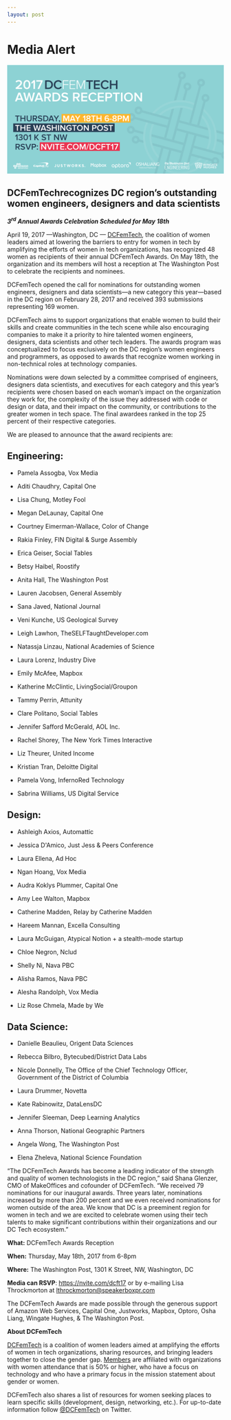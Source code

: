 ```yaml
---
layout: post
---
```

<h1><span class="main-headline">Media Alert</span></h1>

![](/assets/awards-2017/dcft-twitter-rsvp.png)

## DCFemTechrecognizes DC region’s outstanding women engineers, designers and data scientists

***3<sup>rd</sup> Annual Awards Celebration Scheduled for May 18th***

April 19, 2017 —Washington, DC — [DCFemTech](http://dcfemtech.github.io/), the coalition of women leaders aimed at lowering the barriers to entry for women in tech by
amplifying the efforts of women in tech organizations, has recognized 48 women as recipients of their annual DCFemTech Awards. On May 18th, the organization and its members will host a reception at The Washington Post to celebrate the recipients and nominees.

DCFemTech opened the call for nominations for outstanding women engineers, designers and data scientists—a new category this year—based in the DC region on February 28, 2017 and received 393 submissions representing 169 women.

DCFemTech aims to support organizations that enable women to build their skills and create communities in the tech scene while also encouraging companies to make it a priority to hire talented women engineers, designers, data scientists and other tech leaders. The awards program was conceptualized to focus exclusively on the DC region’s women engineers and programmers, as opposed to awards that recognize women working in non-technical roles at technology companies.

Nominations were down selected by a committee comprised of engineers, designers data scientists, and executives for each category and this year’s recipients were chosen based on each woman’s impact on the organization they work for, the complexity of the issue they addressed with code or design or data, and their impact on the community, or contributions to the greater women in tech space. The final awardees ranked in the top 25 percent of their respective categories.

We are pleased to announce that the award recipients are:

## Engineering:

- Pamela Assogba, Vox Media

- Aditi Chaudhry, Capital One

- Lisa Chung, Motley Fool

- Megan DeLaunay, Capital One

- Courtney Eimerman-Wallace, Color of Change

- Rakia Finley, FIN Digital & Surge Assembly

- Erica Geiser, Social Tables

- Betsy Haibel, Roostify

- Anita Hall, The Washington Post

- Lauren Jacobsen, General Assembly

- Sana Javed, National Journal

- Veni Kunche, US Geological Survey

- Leigh Lawhon, TheSELFTaughtDeveloper.com

- Natassja Linzau, National Academies of Science

- Laura Lorenz, Industry Dive

- Emily McAfee, Mapbox

- Katherine McClintic, LivingSocial/Groupon

- Tammy Perrin, Attunity

- Clare Politano, Social Tables

- Jennifer Safford McGerald, AOL Inc.

- Rachel Shorey, The New York Times Interactive

- Liz Theurer, United Income

- Kristian Tran, Deloitte Digital

- Pamela Vong, InfernoRed Technology

- Sabrina Williams, US Digital Service

## Design:

- Ashleigh Axios, Automattic

- Jessica D'Amico, Just Jess & Peers Conference

- Laura Ellena, Ad Hoc

- Ngan Hoang, Vox Media

- Audra Koklys Plummer, Capital One

- Amy Lee Walton, Mapbox

- Catherine Madden, Relay by Catherine Madden

- Hareem Mannan, Excella Consulting

- Laura McGuigan, Atypical Notion + a stealth-mode startup

- Chloe Negron, Nclud

- Shelly Ni, Nava PBC

- Alisha Ramos, Nava PBC

- Alesha Randolph, Vox Media

- Liz Rose Chmela, Made by We

## Data Science:

- Danielle Beaulieu, Origent Data Sciences

- Rebecca Bilbro, Bytecubed/District Data Labs

- Nicole Donnelly, The Office of the Chief Technology Officer, Government of the District of Columbia

- Laura Drummer, Novetta

- Kate Rabinowitz, DataLensDC

- Jennifer Sleeman, Deep Learning Analytics

- Anna Thorson, National Geographic Partners

- Angela Wong, The Washington Post

- Elena Zheleva, National Science Foundation

“The DCFemTech Awards has become a leading indicator of the strength and quality of women technologists in the DC region,” said Shana Glenzer, CMO of MakeOffices and cofounder of DCFemTech. “We received 79 nominations for our inaugural awards. Three years later, nominations increased by more than 200 percent and we even received nominations for women outside of the area. We know that DC is a preeminent region for women in tech and we are excited to celebrate women using their tech talents to make significant contributions within their organizations and our DC Tech ecosystem.”

**What:** DCFemTech Awards Reception

**When:** Thursday, May 18th, 2017 from 6-8pm

**Where:** The Washington Post, 1301 K Street, NW, Washington, DC

**Media can RSVP**: <https://nvite.com/dcft17> or by e-mailing Lisa Throckmorton at lthrockmorton@speakerboxpr.com

The DCFemTech Awards are made possible through the generous support of Amazon Web Services, Capital One, Justworks, Mapbox, Optoro, Osha Liang, Wingate Hughes, & The Washington Post.

**About DCFemTech**

[DCFemTech](http://dcfemtech.github.io/) is a coalition of women leaders aimed at amplifying the efforts of women in tech organizations, sharing resources, and bringing leaders together to close the gender gap. [Members](http://dcfemtech.github.io/about.html) are affiliated with organizations with women attendance that is 50% or higher, who have a focus on technology and who have a primary focus in the mission statement about gender or women.

DCFemTech also shares a list of resources for women seeking places to learn specific skills (development, design, networking, etc.). For up-to-date information follow [@DCFemTech](http://www.twitter.com/dcfemtech) on Twitter.
